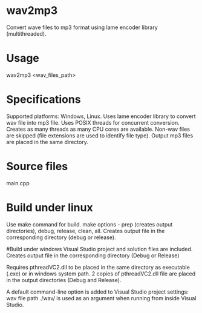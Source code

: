 # wav2mp3
Convert wave files to mp3 format using lame encoder library (multithreaded).

# Usage
wav2mp3 <wav_files_path>

# Specifications
Supported platforms: Windows, Linux.
Uses lame encoder library to convert wav file into mp3 file.
Uses POSIX threads for concurrent conversion. Creates as many threads as many CPU cores are available.
Non-wav files are skipped (file extensions are used to identify file type).
Output mp3 files are placed in the same directory.

# Source files
main.cpp

# Build under linux
Use make command for build. make options - prep (creates output directories), debug, release, clean, all.
Creates output file in the corresponding directory (debug or release).

#Build under windows
Visual Studio project and solution files are included.
Creates output file in the corresponding directory (Debug or Release)

Requires pthreadVC2.dll to be placed in the same directory as executable (.exe) or in windows system path.
2 copies of pthreadVC2.dll file are placed in the output directories (Debug and Release).

A default command-line option is added to Visual Studio project settings: wav file path ./wav/ is used as an argument when running from inside Visual Studio.

